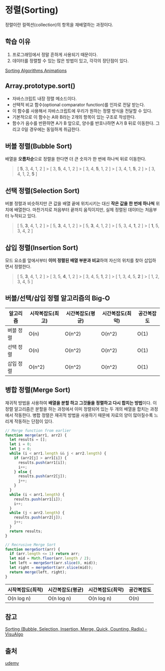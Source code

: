 # 정렬(Sorting)

정렬이란 컬렉션(collection)의 항목을 재배열하는 과정이다.

## 학습 이유

1. 프로그래밍에서 정말 흔하게 사용되기 때문이다.
2. 데이터를 정렬할 수 있는 많은 방법이 있고, 각각의 장단점이 있다.

[Sorting Algorithms Animations](https://www.toptal.com/developers/sorting-algorithms)

## **Array.prototype.sort()**

- 자바스크립트 내장 정렬 메소드이다.
- 선택적 비교 함수(optional comparator function)를 인자로 전달 받는다.
- 이 함수를 사용해서 자바스크립트에 우리가 원하는 정렬 방식을 전달할 수 있다.
- 기본적으로 이 함수는 A와 B라는 2개의 항목이 있는 구조로 작성한다.
- 함수가 음수를 반환하면 A가 B 앞으로, 양수를 반호나하면 A가 B 뒤로 이동한다. 그리고 0일 경우에는 동일하게 취급한다.

## 버블 정렬(Bubble Sort)

배열을 **오름차순**으로 정렬을 한다면 더 큰 숫자가 한 번에 하나씩 뒤로 이동한다.

> [ **5**, 3, 4, 1, 2 ] > [ 3, **5**, 4, 1, 2 ] > [ 3, 4, **5**, 1, 2 ] > [ 3, 4, 1, **5**, 2 ] > [ 3, 4, 1, 2, **5** ]

## 선택 정렬(Selection Sort)

버블 정렬과 비슷하지만 큰 값을 배열 끝에 위치시키는 대신 **작은 값을 한 번에 하나씩** 위치에 배열한다. 마찬가지로 처음부터 끝까지 움직이지만, 실제 정렬된 데이터는 처음부터 누적되고 있다.

> [ 5, **3**, 4, 1, 2 ] > [ 5, **3**, 4, 1, 2 ] > [ 5, **3**, 4, 1, 2 ] > [ 5, 3, 4, **1**, 2 ] > [ **1**, 5, 3, 4, 2 ]

## 삽입 정렬(Insertion Sort)

모드 요소를 앞에서부터 **이미 정렬된 배열 부분과 비교**하여 자신의 위치를 찾아 삽입하면서 정렬한다.

> [ 5, **3**, 4, 1, 2 ] > [ 3, 5, **4**, 1, 2 ] > [ 3, 4, 5, **1**, 2 ] > [ 1, 3, 4, 5, **2** ] > [ 1, 2, 3, 4, 5 ]

## 버블/선택/삽입 정렬 알고리즘의 Big-O

| 알고리즘  | 시작복잡도(최고) | 시간복잡도(평균) | 시간복잡도(최악) | 공간복잡도 |
| --------- | ---------------- | ---------------- | ---------------- | ---------- |
| 버블 정렬 | O(n)             | O(n^2)           | O(n^2)           | O(1)       |
| 선택 정렬 | O(n)             | O(n^2)           | O(n^2)           | O(1)       |
| 삽입 정렬 | O(n^2)           | O(n^2)           | O(n^2)           | O(1)       |

## 병합 정렬(Merge Sort)
재귀적 방법을 사용하여 **배열을 분할 하고 그것들을 정렬하고 다시 합치는 방법**이다. 이 정렬 알고리즘은 분할을 하는 과정에서 이미 정렬되어 있는 두 개의 배열을 합치는 과정에서 작동한다. 병합 정렬은 재귀적 방법을 사용하기 때문에 자료의 양이 많아질수록 느리게 작동하는 단점이 있다.

```jsx
// Merge function from earlier
function merge(arr1, arr2) {
  let results = [];
  let i = 0;
  let j = 0;
  while (i < arr1.length && j < arr2.length) {
    if (arr2[j] > arr1[i]) {
      results.push(arr1[i]);
      i++;
    } else {
      results.push(arr2[j]);
      j++;
    }
  }
  while (i < arr1.length) {
    results.push(arr1[i]);
    i++;
  }
  while (j < arr2.length) {
    results.push(arr2[j]);
    j++;
  }
  return results;
}

// Recrusive Merge Sort
function mergeSort(arr) {
  if (arr.length <= 1) return arr;
  let mid = Math.floor(arr.length / 2);
  let left = mergeSort(arr.slice(0, mid));
  let right = mergeSort(arr.slice(mid));
  return merge(left, right);
}
```
| 시작복잡도(최적) | 시간복잡도(평균) | 시간복잡도(최악) | 공간복잡도 |
| --- | --- | --- | --- |
| O(n log n) | O(n log n) | O(n log n) | O(n) |

## 참고

[Sorting (Bubble, Selection, Insertion, Merge, Quick, Counting, Radix) - VisuAlgo](https://visualgo.net/en/sorting)

## 출처
[udemy](https://www.udemy.com/course/best-javascript-data-structures/learn/lecture/28560341#overview)